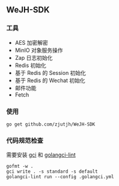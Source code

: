 ## WeJH-SDK

### 工具

- AES 加密解密
- MinIO 对象服务操作
- Zap 日志初始化
- Redis 初始化
- 基于 Redis 的 Session 初始化
- 基于 Redis 的 Wechat 初始化
- 邮件功能
- Fetch

### 使用

```
go get github.com/zjutjh/WeJH-SDK
```

### 代码规范检查

需要安装 [gci](https://github.com/daixiang0/gci) 和 [golangci-lint](https://golangci-lint.run/)

```
gofmt -w .
gci write . -s standard -s default
golangci-lint run --config .golangci.yml
```
